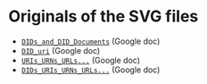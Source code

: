# Originals of the SVG files

* [`DIDs_and_DID_Documents`](https://docs.google.com/drawings/d/1VQFh6dKAPbemKIn69UJdgrQ81y8tRdSEBONArwjtdmM/edit) (Google doc)
* [`DID_uri`](https://docs.google.com/drawings/d/1Q6hr7MafnZLLjzCSrmv_Mhdir37gsd7bdXwNQjsXiDo/edit) (Google doc)
* [`URIs_URNs_URLs...`](https://docs.google.com/drawings/d/1kS6BBUD9OR4mmerx9rVkf1M2_6mT4mljbFySoHP17iM/edit) (Google doc)
* [`DIDs_URIs_URNs_URLs...`](https://docs.google.com/drawings/d/1nh9LDFx5bFwIoSbp1mZzNY9X3ImShyky53pBA4_BEy0/edit) (Google doc)
